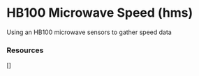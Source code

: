 # HB100 Microwave Speed (hms)
Using an HB100 microwave sensors to gather speed data

### Resources
[]
